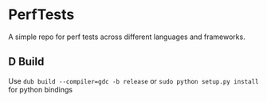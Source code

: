 # PerfTests
A simple repo for perf tests across different languages and frameworks.


## D Build
Use ```dub build --compiler=gdc -b release``` or ```sudo python setup.py install``` for python bindings
